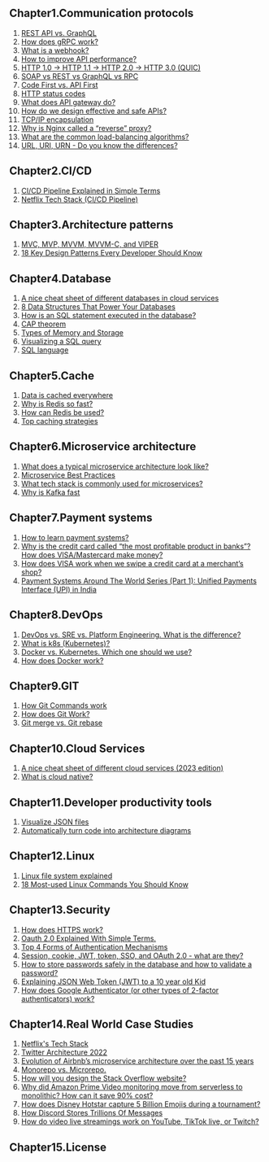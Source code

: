 ## Chapter1.Communication protocols
1. [REST API vs. GraphQL](Chapter1.Communication_s_protocols/1.REST_s_API_s_vs_dot__s_GraphQL.md)
2. [How does gRPC work?](Chapter1.Communication_s_protocols/2.How_s_does_s_gRPC_s_work_q_.md)
3. [What is a webhook?](Chapter1.Communication_s_protocols/3.What_s_is_s_a_s_webhook_q_.md)
4. [How to improve API performance?](Chapter1.Communication_s_protocols/4.How_s_to_s_improve_s_API_s_performance_q_.md)
5. [HTTP 1.0 -> HTTP 1.1 -> HTTP 2.0 -> HTTP 3.0 (QUIC)](Chapter1.Communication_s_protocols/5.HTTP_s_1_dot_0_s_-_gt__s_HTTP_s_1_dot_1_s_-_gt__s_HTTP_s_2_dot_0_s_-_gt__s_HTTP_s_3_dot_0_s_(QUIC).md)
6. [SOAP vs REST vs GraphQL vs RPC](Chapter1.Communication_s_protocols/6.SOAP_s_vs_s_REST_s_vs_s_GraphQL_s_vs_s_RPC.md)
7. [Code First vs. API First](Chapter1.Communication_s_protocols/7.Code_s_First_s_vs_dot__s_API_s_First.md)
8. [HTTP status codes](Chapter1.Communication_s_protocols/8.HTTP_s_status_s_codes.md)
9. [What does API gateway do?](Chapter1.Communication_s_protocols/9.What_s_does_s_API_s_gateway_s_do_q_.md)
10. [How do we design effective and safe APIs?](Chapter1.Communication_s_protocols/10.How_s_do_s_we_s_design_s_effective_s_and_s_safe_s_APIs_q_.md)
11. [TCP/IP encapsulation](Chapter1.Communication_s_protocols/11.TCP_fs_IP_s_encapsulation.md)
12. [Why is Nginx called a “reverse” proxy?](Chapter1.Communication_s_protocols/12.Why_s_is_s_Nginx_s_called_s_a_s_“reverse”_s_proxy_q_.md)
13. [What are the common load-balancing algorithms?](Chapter1.Communication_s_protocols/13.What_s_are_s_the_s_common_s_load-balancing_s_algorithms_q_.md)
14. [URL, URI, URN - Do you know the differences?](Chapter1.Communication_s_protocols/14.URL,_s_URI,_s_URN_s_-_s_Do_s_you_s_know_s_the_s_differences_q_.md)

## Chapter2.CI/CD
1. [CI/CD Pipeline Explained in Simple Terms](Chapter2.CI_fs_CD/1.CI_fs_CD_s_Pipeline_s_Explained_s_in_s_Simple_s_Terms.md)
2. [Netflix Tech Stack (CI/CD Pipeline)](Chapter2.CI_fs_CD/2.Netflix_s_Tech_s_Stack_s_(CI_fs_CD_s_Pipeline).md)

## Chapter3.Architecture patterns
1. [MVC, MVP, MVVM, MVVM-C, and VIPER](Chapter3.Architecture_s_patterns/1.MVC,_s_MVP,_s_MVVM,_s_MVVM-C,_s_and_s_VIPER.md)
2. [18 Key Design Patterns Every Developer Should Know](Chapter3.Architecture_s_patterns/2.18_s_Key_s_Design_s_Patterns_s_Every_s_Developer_s_Should_s_Know.md)

## Chapter4.Database
1. [A nice cheat sheet of different databases in cloud services](Chapter4.Database/1.A_s_nice_s_cheat_s_sheet_s_of_s_different_s_databases_s_in_s_cloud_s_services.md)
2. [8 Data Structures That Power Your Databases](Chapter4.Database/2.8_s_Data_s_Structures_s_That_s_Power_s_Your_s_Databases.md)
3. [How is an SQL statement executed in the database?](Chapter4.Database/3.How_s_is_s_an_s_SQL_s_statement_s_executed_s_in_s_the_s_database_q_.md)
4. [CAP theorem](Chapter4.Database/4.CAP_s_theorem.md)
5. [Types of Memory and Storage](Chapter4.Database/5.Types_s_of_s_Memory_s_and_s_Storage.md)
6. [Visualizing a SQL query](Chapter4.Database/6.Visualizing_s_a_s_SQL_s_query.md)
7. [SQL language](Chapter4.Database/7.SQL_s_language.md)

## Chapter5.Cache
1. [Data is cached everywhere](Chapter5.Cache/1.Data_s_is_s_cached_s_everywhere.md)
2. [Why is Redis so fast?](Chapter5.Cache/2.Why_s_is_s_Redis_s_so_s_fast_q_.md)
3. [How can Redis be used?](Chapter5.Cache/3.How_s_can_s_Redis_s_be_s_used_q_.md)
4. [Top caching strategies](Chapter5.Cache/4.Top_s_caching_s_strategies.md)

## Chapter6.Microservice architecture
1. [What does a typical microservice architecture look like?](Chapter6.Microservice_s_architecture/1.What_s_does_s_a_s_typical_s_microservice_s_architecture_s_look_s_like_q_.md)
2. [Microservice Best Practices](Chapter6.Microservice_s_architecture/2.Microservice_s_Best_s_Practices.md)
3. [What tech stack is commonly used for microservices?](Chapter6.Microservice_s_architecture/3.What_s_tech_s_stack_s_is_s_commonly_s_used_s_for_s_microservices_q_.md)
4. [Why is Kafka fast](Chapter6.Microservice_s_architecture/4.Why_s_is_s_Kafka_s_fast.md)

## Chapter7.Payment systems
1. [How to learn payment systems?](Chapter7.Payment_s_systems/1.How_s_to_s_learn_s_payment_s_systems_q_.md)
2. [Why is the credit card called “the most profitable product in banks”? How does VISA/Mastercard make money?](Chapter7.Payment_s_systems/2.Why_s_is_s_the_s_credit_s_card_s_called_s_“the_s_most_s_profitable_s_product_s_in_s_banks”_q__s_How_s_does_s_VISA_fs_Mastercard_s_make_s_money_q_.md)
3. [How does VISA work when we swipe a credit card at a merchant’s shop?](Chapter7.Payment_s_systems/3.How_s_does_s_VISA_s_work_s_when_s_we_s_swipe_s_a_s_credit_s_card_s_at_s_a_s_merchant’s_s_shop_q_.md)
4. [Payment Systems Around The World Series (Part 1): Unified Payments Interface (UPI) in India](Chapter7.Payment_s_systems/4.Payment_s_Systems_s_Around_s_The_s_World_s_Series_s_(Part_s_1)_c__s_Unified_s_Payments_s_Interface_s_(UPI)_s_in_s_India.md)

## Chapter8.DevOps
1. [DevOps vs. SRE vs. Platform Engineering. What is the difference?](Chapter8.DevOps/1.DevOps_s_vs_dot__s_SRE_s_vs_dot__s_Platform_s_Engineering_dot__s_What_s_is_s_the_s_difference_q_.md)
2. [What is k8s (Kubernetes)?](Chapter8.DevOps/2.What_s_is_s_k8s_s_(Kubernetes)_q_.md)
3. [Docker vs. Kubernetes. Which one should we use?](Chapter8.DevOps/3.Docker_s_vs_dot__s_Kubernetes_dot__s_Which_s_one_s_should_s_we_s_use_q_.md)
4. [How does Docker work?](Chapter8.DevOps/4.How_s_does_s_Docker_s_work_q_.md)

## Chapter9.GIT
1. [How Git Commands work](Chapter9.GIT/1.How_s_Git_s_Commands_s_work.md)
2. [How does Git Work?](Chapter9.GIT/2.How_s_does_s_Git_s_Work_q_.md)
3. [Git merge vs. Git rebase](Chapter9.GIT/3.Git_s_merge_s_vs_dot__s_Git_s_rebase.md)

## Chapter10.Cloud Services
1. [A nice cheat sheet of different cloud services (2023 edition)](Chapter10.Cloud_s_Services/1.A_s_nice_s_cheat_s_sheet_s_of_s_different_s_cloud_s_services_s_(2023_s_edition).md)
2. [What is cloud native?](Chapter10.Cloud_s_Services/2.What_s_is_s_cloud_s_native_q_.md)

## Chapter11.Developer productivity tools
1. [Visualize JSON files](Chapter11.Developer_s_productivity_s_tools/1.Visualize_s_JSON_s_files.md)
2. [Automatically turn code into architecture diagrams](Chapter11.Developer_s_productivity_s_tools/2.Automatically_s_turn_s_code_s_into_s_architecture_s_diagrams.md)

## Chapter12.Linux
1. [Linux file system explained](Chapter12.Linux/1.Linux_s_file_s_system_s_explained.md)
2. [18 Most-used Linux Commands You Should Know](Chapter12.Linux/2.18_s_Most-used_s_Linux_s_Commands_s_You_s_Should_s_Know.md)

## Chapter13.Security
1. [How does HTTPS work?](Chapter13.Security/1.How_s_does_s_HTTPS_s_work_q_.md)
2. [Oauth 2.0 Explained With Simple Terms.](Chapter13.Security/2.Oauth_s_2_dot_0_s_Explained_s_With_s_Simple_s_Terms_dot_.md)
3. [Top 4 Forms of Authentication Mechanisms](Chapter13.Security/3.Top_s_4_s_Forms_s_of_s_Authentication_s_Mechanisms.md)
4. [Session, cookie, JWT, token, SSO, and OAuth 2.0 - what are they?](Chapter13.Security/4.Session,_s_cookie,_s_JWT,_s_token,_s_SSO,_s_and_s_OAuth_s_2_dot_0_s_-_s_what_s_are_s_they_q_.md)
5. [How to store passwords safely in the database and how to validate a password?](Chapter13.Security/5.How_s_to_s_store_s_passwords_s_safely_s_in_s_the_s_database_s_and_s_how_s_to_s_validate_s_a_s_password_q_.md)
6. [Explaining JSON Web Token (JWT) to a 10 year old Kid](Chapter13.Security/6.Explaining_s_JSON_s_Web_s_Token_s_(JWT)_s_to_s_a_s_10_s_year_s_old_s_Kid.md)
7. [How does Google Authenticator (or other types of 2-factor authenticators) work?](Chapter13.Security/7.How_s_does_s_Google_s_Authenticator_s_(or_s_other_s_types_s_of_s_2-factor_s_authenticators)_s_work_q_.md)

## Chapter14.Real World Case Studies
1. [Netflix's Tech Stack](Chapter14.Real_s_World_s_Case_s_Studies/1.Netflix's_s_Tech_s_Stack.md)
2. [Twitter Architecture 2022](Chapter14.Real_s_World_s_Case_s_Studies/2.Twitter_s_Architecture_s_2022.md)
3. [Evolution of Airbnb’s microservice architecture over the past 15 years](Chapter14.Real_s_World_s_Case_s_Studies/3.Evolution_s_of_s_Airbnb’s_s_microservice_s_architecture_s_over_s_the_s_past_s_15_s_years.md)
4. [Monorepo vs. Microrepo.](Chapter14.Real_s_World_s_Case_s_Studies/4.Monorepo_s_vs_dot__s_Microrepo_dot_.md)
5. [How will you design the Stack Overflow website?](Chapter14.Real_s_World_s_Case_s_Studies/5.How_s_will_s_you_s_design_s_the_s_Stack_s_Overflow_s_website_q_.md)
6. [Why did Amazon Prime Video monitoring move from serverless to monolithic? How can it save 90% cost?](Chapter14.Real_s_World_s_Case_s_Studies/6.Why_s_did_s_Amazon_s_Prime_s_Video_s_monitoring_s_move_s_from_s_serverless_s_to_s_monolithic_q__s_How_s_can_s_it_s_save_s_90_perc__s_cost_q_.md)
7. [How does Disney Hotstar capture 5 Billion Emojis during a tournament?](Chapter14.Real_s_World_s_Case_s_Studies/7.How_s_does_s_Disney_s_Hotstar_s_capture_s_5_s_Billion_s_Emojis_s_during_s_a_s_tournament_q_.md)
8. [How Discord Stores Trillions Of Messages](Chapter14.Real_s_World_s_Case_s_Studies/8.How_s_Discord_s_Stores_s_Trillions_s_Of_s_Messages.md)
9. [How do video live streamings work on YouTube, TikTok live, or Twitch?](Chapter14.Real_s_World_s_Case_s_Studies/9.How_s_do_s_video_s_live_s_streamings_s_work_s_on_s_YouTube,_s_TikTok_s_live,_s_or_s_Twitch_q_.md)

## Chapter15.License

